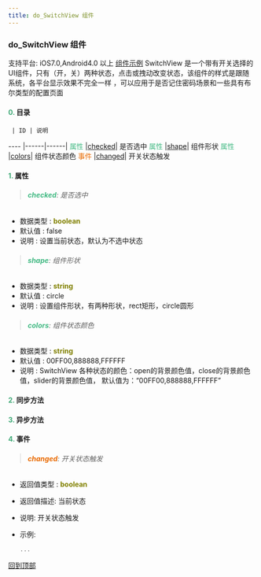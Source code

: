 ```yaml
---
title: do_SwitchView 组件
---
```


### do_SwitchView 组件

 支持平台: iOS7.0,Android4.0 以上
 [组件示例](https://github.com/do-api/docs-example/tree/master/source/view/do_SwitchView)
 SwitchView 是一个带有开关选择的UI组件，只有（开，关）两种状态，点击或拽动改变状态，该组件的样式是跟随系统，各平台显示效果不完全一样 ，可以应用于是否记住密码场景和一些具有布尔类型的配置页面

#### <font color ='#40A977'>**0.**</font> 目录

     | ID | 说明
---- |------|------|
<font color ='#42b983'>属性</font>  |[checked](#checked)| 是否选中
<font color ='#42b983'>属性</font>  |[shape](#shape)| 组件形状
<font color ='#42b983'>属性</font>  |[colors](#colors)| 组件状态颜色
<font color ='#e96900'>事件</font>  |[changed](#changed)| 开关状态触发

#### <font color ='#40A977'>**1.**</font> 属性

>###### <span id=checked><font color ='#42b983'>**checked**</font></span>: 是否选中

- 数据类型 : <font color ='#808000'>**boolean**</font>
- 默认值 : false
- 说明 : 设置当前状态，默认为不选中状态

>###### <span id=shape><font color ='#42b983'>**shape**</font></span>: 组件形状

- 数据类型 : <font color ='#808000'>**string**</font>
- 默认值 : circle
- 说明 : 设置组件形状，有两种形状，rect矩形，circle圆形

>###### <span id=colors><font color ='#42b983'>**colors**</font></span>: 组件状态颜色

- 数据类型 : <font color ='#808000'>**string**</font>
- 默认值 : 00FF00,888888,FFFFFF
- 说明 : SwitchView 各种状态的颜色：open的背景颜色值，close的背景颜色值，slider的背景颜色值， 默认值为：“00FF00,888888,FFFFFF”

#### <font color ='#40A977'>**2.**</font> 同步方法

#### <font color ='#40A977'>**3.**</font> 异步方法


#### <font color ='#40A977'>**4.**</font> 事件

>###### <span id=changed><font color ='#e96900'>**changed**</font></span>: 开关状态触发

- 返回值类型 : <font color ='#808000'>**boolean**</font>
- 返回值描述: 当前状态
- 说明: 开关状态触发
- 示例:

  ```javascript
  ...

  ```

[回到顶部](#top)


